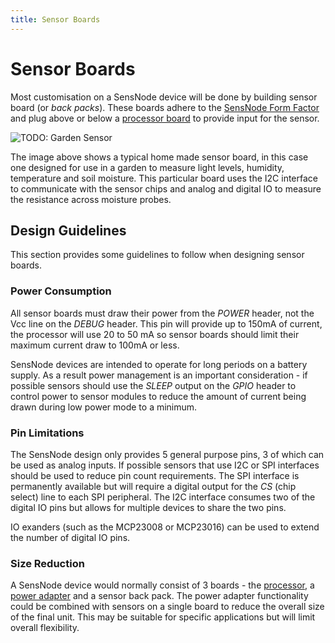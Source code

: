 ```yaml
---
title: Sensor Boards
---
```

# Sensor Boards

Most customisation on a SensNode device will be done by building sensor board (or *back packs*). These boards adhere
to the [SensNode Form Factor](/pages/sensnode/hardware.html) and plug above or below a [processor board](/pages/sensnode/cpuboard.html)
to provide input for the sensor.

![TODO: Garden Sensor]()

The image above shows a typical home made sensor board, in this case one designed for use in a garden to measure light
levels, humidity, temperature and soil moisture. This particular board uses the I2C interface to communicate with the
sensor chips and analog and digital IO to measure the resistance across moisture probes.

## Design Guidelines

This section provides some guidelines to follow when designing sensor boards.

### Power Consumption

All sensor boards must draw their power from the *POWER* header, not the Vcc line on the *DEBUG* header. This pin will
provide up to 150mA of current, the processor will use 20 to 50 mA so sensor boards should limit their maximum current
draw to 100mA or less.

SensNode devices are intended to operate for long periods on a battery supply. As a result power management is an
important consideration - if possible sensors should use the *SLEEP* output on the *GPIO* header to control power to
sensor modules to reduce the amount of current being drawn during low power mode to a minimum.

### Pin Limitations

The SensNode design only provides 5 general purpose pins, 3 of which can be used as analog inputs. If possible sensors
that use I2C or SPI interfaces should be used to reduce pin count requirements. The SPI interface is permanently
available but will require a digital output for the *CS* (chip select) line to each SPI peripheral. The I2C interface
consumes two of the digital IO pins but allows for multiple devices to share the two pins.

IO exanders (such as the MCP23008 or MCP23016) can be used to extend the number of digital IO pins.

### Size Reduction

A SensNode device would normally consist of 3 boards - the [processor](/pages/sensnode/cpuboard.html), a [power adapter](/pages/sensnode/powerboard.html)
and a sensor back pack. The power adapter functionality could be combined with sensors on a single board to reduce the
overall size of the final unit. This may be suitable for specific applications but will limit overall flexibility.
